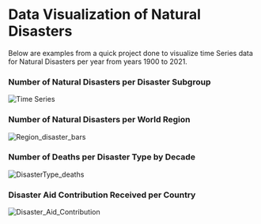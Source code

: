 # Data Visualization of Natural Disasters
Below are examples from a quick project done to visualize time Series data for Natural Disasters per year from years 1900 to 2021.

### Number of Natural Disasters per Disaster Subgroup

![Time Series](https://github.com/Lucy-Moctezuma/Time-Series-Data-Visualization/assets/95002493/e9136207-34cd-4131-8851-580af31aa546)

### Number of Natural Disasters per World Region

![Region_disaster_bars](https://github.com/Lucy-Moctezuma/Time-Series-Data-Visualization/assets/95002493/5fc92f97-a0be-4701-abd0-39abd3d23a0d)

### Number of Deaths per Disaster Type by Decade

![DisasterType_deaths](https://github.com/Lucy-Moctezuma/Time-Series-Data-Visualization/assets/95002493/f81c3226-049f-46c2-9cac-65d226eb23e1)

### Disaster Aid Contribution Received per Country

![Disaster_Aid_Contribution](https://github.com/Lucy-Moctezuma/Time-Series-Data-Visualization/assets/95002493/1f498468-2747-4abe-8c7a-96287d4d787e)


